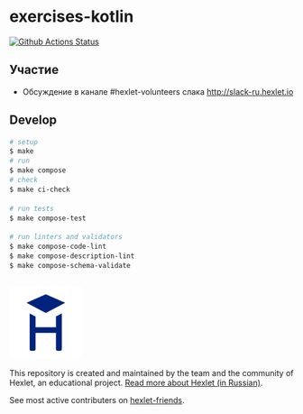 # exercises-kotlin

[![Github Actions Status](../../workflows/Docker/badge.svg)](../../actions)

## Участие

* Обсуждение в канале #hexlet-volunteers слака http://slack-ru.hexlet.io

## Develop

```sh
# setup
$ make
# run
$ make compose
# check
$ make ci-check

# run tests
$ make compose-test

# run linters and validators
$ make compose-code-lint
$ make compose-description-lint
$ make compose-schema-validate
```

##

[![Hexlet Ltd. logo](https://raw.githubusercontent.com/Hexlet/assets/master/images/hexlet_logo128.png)](https://ru.hexlet.io/pages/about?utm_source=github&utm_medium=link&utm_campaign=exercises-kotlin)

This repository is created and maintained by the team and the community of Hexlet, an educational project. [Read more about Hexlet (in Russian)](https://ru.hexlet.io/pages/about?utm_source=github&utm_medium=link&utm_campaign=exercises-kotlin).

See most active contributers on [hexlet-friends](https://friends.hexlet.io/).
